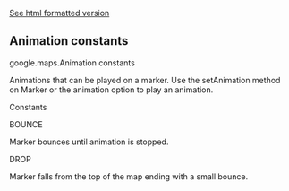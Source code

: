 [See html formatted version](https://huasofoundries.github.io/google-maps-documentation/Animation.html)


Animation constants
-------------------

google.maps.Animation constants

Animations that can be played on a marker. Use the setAnimation method on Marker or the animation option to play an animation.

Constants

BOUNCE

Marker bounces until animation is stopped.

DROP

Marker falls from the top of the map ending with a small bounce.